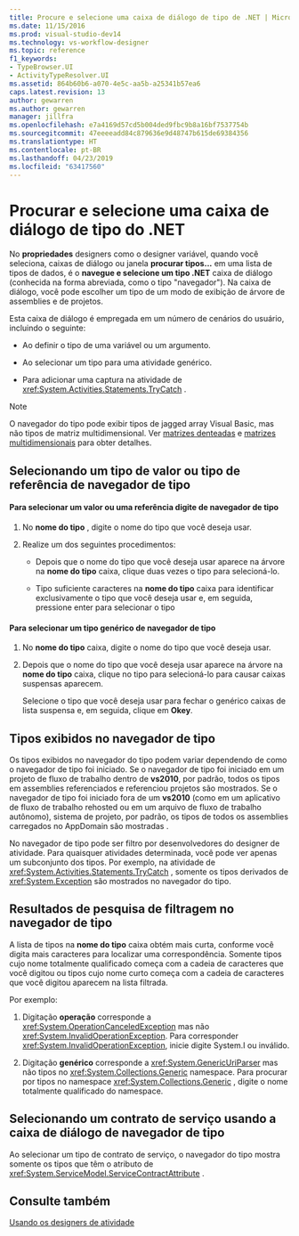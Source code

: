```yaml
---
title: Procure e selecione uma caixa de diálogo de tipo de .NET | Microsoft Docs
ms.date: 11/15/2016
ms.prod: visual-studio-dev14
ms.technology: vs-workflow-designer
ms.topic: reference
f1_keywords:
- TypeBrowser.UI
- ActivityTypeResolver.UI
ms.assetid: 864b60b6-a070-4e5c-aa5b-a25341b57ea6
caps.latest.revision: 13
author: gewarren
ms.author: gewarren
manager: jillfra
ms.openlocfilehash: e7a4169d57cd5b004ded9fbc9b8a16bf7537754b
ms.sourcegitcommit: 47eeeeadd84c879636e9d48747b615de69384356
ms.translationtype: HT
ms.contentlocale: pt-BR
ms.lasthandoff: 04/23/2019
ms.locfileid: "63417560"
---
```

# <a name="browse-and-select-a-net-type-dialog-box"></a>Procurar e selecione uma caixa de diálogo de tipo do .NET
No **propriedades** designers como o designer variável, quando você seleciona, caixas de diálogo ou janela **procurar tipos...** em uma lista de tipos de dados, é o **navegue e selecione um tipo .NET** caixa de diálogo (conhecida na forma abreviada, como o tipo "navegador"). Na caixa de diálogo, você pode escolher um tipo de um modo de exibição de árvore de assemblies e de projetos.  
  
 Esta caixa de diálogo é empregada em um número de cenários do usuário, incluindo o seguinte:  
  
- Ao definir o tipo de uma variável ou um argumento.  
  
- Ao selecionar um tipo para uma atividade genérico.  
  
- Para adicionar uma captura na atividade de <xref:System.Activities.Statements.TryCatch> .  
  
> [!NOTE]
> O navegador do tipo pode exibir tipos de jagged array Visual Basic, mas não tipos de matriz multidimensional. Ver [matrizes denteadas](http://go.microsoft.com/fwlink/?LinkId=195226) e [matrizes multidimensionais](http://go.microsoft.com/fwlink/?LinkId=195227) para obter detalhes.  
  
## <a name="selecting-a-value-or-reference-type-from-the-type-browser"></a>Selecionando um tipo de valor ou tipo de referência de navegador de tipo  
  
#### <a name="to-select-a-value-or-reference-type-from-the-type-browser"></a>Para selecionar um valor ou uma referência digite de navegador de tipo  
  
1. No **nome do tipo** , digite o nome do tipo que você deseja usar.  
  
2. Realize um dos seguintes procedimentos:  
  
    - Depois que o nome do tipo que você deseja usar aparece na árvore na **nome do tipo** caixa, clique duas vezes o tipo para selecioná-lo.  
  
    - Tipo suficiente caracteres na **nome do tipo** caixa para identificar exclusivamente o tipo que você deseja usar e, em seguida, pressione enter para selecionar o tipo  
  
#### <a name="to-select-a-generic-type-from-the-type-browser"></a>Para selecionar um tipo genérico de navegador de tipo  
  
1. No **nome do tipo** caixa, digite o nome do tipo que você deseja usar.  
  
2. Depois que o nome do tipo que você deseja usar aparece na árvore na **nome do tipo** caixa, clique no tipo para selecioná-lo para causar caixas suspensas aparecem.  
  
     Selecione o tipo que você deseja usar para fechar o genérico caixas de lista suspensa e, em seguida, clique em **Okey**.  
  
## <a name="types-displayed-in-the-type-browser"></a>Tipos exibidos no navegador de tipo  
 Os tipos exibidos no navegador do tipo podem variar dependendo de como o navegador de tipo foi iniciado. Se o navegador de tipo foi iniciado em um projeto de fluxo de trabalho dentro de **vs2010**, por padrão, todos os tipos em assemblies referenciados e referenciou projetos são mostrados. Se o navegador de tipo foi iniciado fora de um **vs2010** (como em um aplicativo de fluxo de trabalho rehosted ou em um arquivo de fluxo de trabalho autônomo), sistema de projeto, por padrão, os tipos de todos os assemblies carregados no AppDomain são mostradas .  
  
 No navegador de tipo pode ser filtro por desenvolvedores do designer de atividade. Para quaisquer atividades determinada, você pode ver apenas um subconjunto dos tipos. Por exemplo, na atividade de <xref:System.Activities.Statements.TryCatch> , somente os tipos derivados de <xref:System.Exception> são mostrados no navegador do tipo.  
  
## <a name="filtering-search-results-in-the-type-browser"></a>Resultados de pesquisa de filtragem no navegador de tipo  
 A lista de tipos na **nome do tipo** caixa obtém mais curta, conforme você digita mais caracteres para localizar uma correspondência. Somente tipos cujo nome totalmente qualificado começa com a cadeia de caracteres que você digitou ou tipos cujo nome curto começa com a cadeia de caracteres que você digitou aparecem na lista filtrada.  
  
 Por exemplo:  
  
1. Digitação **operação** corresponde a <xref:System.OperationCanceledException> mas não <xref:System.InvalidOperationException>. Para corresponder <xref:System.InvalidOperationException>, inicie digite System.I ou inválido.  
  
2. Digitação **genérico** corresponde a <xref:System.GenericUriParser> mas não tipos no <xref:System.Collections.Generic> namespace. Para procurar por tipos no namespace <xref:System.Collections.Generic> , digite o nome totalmente qualificado do namespace.  
  
## <a name="selecting-a-service-contract-using-the-type-browser-dialog"></a>Selecionando um contrato de serviço usando a caixa de diálogo de navegador de tipo  
 Ao selecionar um tipo de contrato de serviço, o navegador do tipo mostra somente os tipos que têm o atributo de <xref:System.ServiceModel.ServiceContractAttribute> .  
  
## <a name="see-also"></a>Consulte também  
 [Usando os designers de atividade](../workflow-designer/using-the-activity-designers.md)